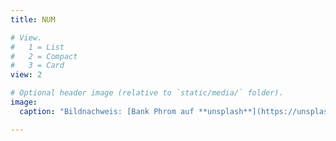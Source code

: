 ```yaml
---
title: NUM

# View.
#   1 = List
#   2 = Compact
#   3 = Card
view: 2

# Optional header image (relative to `static/media/` folder).
image:
  caption: "Bildnachweis: [Bank Phrom auf **unsplash**](https://unsplash.com/photos/Tzm3Oyu_6sk)"

---
```

